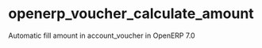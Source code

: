 openerp_voucher_calculate_amount
================================

Automatic fill amount in account_voucher in OpenERP 7.0

